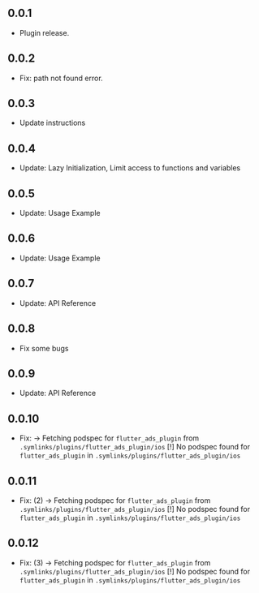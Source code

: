 ## 0.0.1

* Plugin release.

## 0.0.2

* Fix: path not found error.

## 0.0.3

* Update instructions

## 0.0.4

* Update: Lazy Initialization, Limit access to functions and variables

## 0.0.5

* Update: Usage Example

## 0.0.6

* Update: Usage Example

## 0.0.7

* Update: API Reference

## 0.0.8

* Fix some bugs

## 0.0.9

* Update: API Reference

## 0.0.10

* Fix:  -> Fetching podspec for `flutter_ads_plugin` from `.symlinks/plugins/flutter_ads_plugin/ios`
  [!] No podspec found for `flutter_ads_plugin` in `.symlinks/plugins/flutter_ads_plugin/ios`

## 0.0.11

* Fix: (2) -> Fetching podspec for `flutter_ads_plugin` from
  `.symlinks/plugins/flutter_ads_plugin/ios`
  [!] No podspec found for `flutter_ads_plugin` in `.symlinks/plugins/flutter_ads_plugin/ios`

## 0.0.12

* Fix: (3) -> Fetching podspec for `flutter_ads_plugin` from
  `.symlinks/plugins/flutter_ads_plugin/ios`
  [!] No podspec found for `flutter_ads_plugin` in `.symlinks/plugins/flutter_ads_plugin/ios`